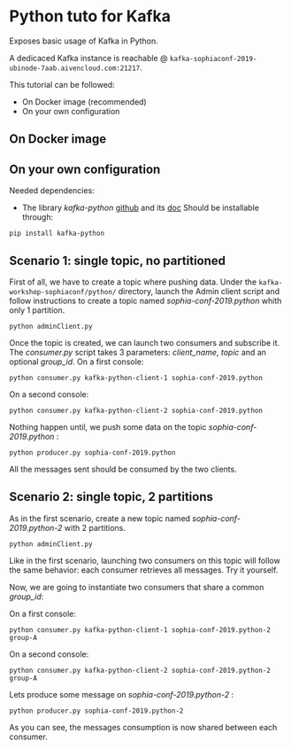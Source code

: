 # Python tuto for Kafka

Exposes basic usage of Kafka in Python.

A dedicaced Kafka instance is reachable @ ```kafka-sophiaconf-2019-ubinode-7aab.aivencloud.com:21217```.

This tutorial can be followed:
- On Docker image (recommended)
- On your own configuration


## On Docker image




## On your own configuration

Needed dependencies:
- The library *kafka-python* [github](https://github.com/dpkp/kafka-python) and its [doc](https://kafka-python.readthedocs.io/en/master/)
Should be installable through:
```console
pip install kafka-python
```


## Scenario 1: single topic, no partitioned
First of all, we have to create a topic where pushing data.
Under the ```kafka-workshop-sophiaconf/python/``` directory, launch the Admin client script and follow instructions to create a topic named *sophia-conf-2019.python* whith only 1 partition.
```console
python adminClient.py
```

Once the topic is created, we can launch two consumers and subscribe it. The _consumer.py_ script takes 3 parameters: *client_name*, *topic* and an optional *group_id*. 
On a first console:
```console
python consumer.py kafka-python-client-1 sophia-conf-2019.python
```
On a second console:
```console
python consumer.py kafka-python-client-2 sophia-conf-2019.python
```
Nothing happen until, we push some data on the topic *sophia-conf-2019.python* :
```console
python producer.py sophia-conf-2019.python
```

All the messages sent should be consumed by the two clients.

## Scenario 2: single topic, 2 partitions
As in the first scenario, create a new topic named *sophia-conf-2019.python-2* with 2 partitions.
```console
python adminClient.py
```
Like in the first scenario, launching two consumers on this topic will follow the same behavior: each consumer retrieves all messages.
Try it yourself.

Now, we are going to instantiate two consumers that share a common *group_id*:

On a first console:
```console
python consumer.py kafka-python-client-1 sophia-conf-2019.python-2 group-A
```
On a second console:
```console
python consumer.py kafka-python-client-2 sophia-conf-2019.python-2 group-A
```

Lets produce some message on *sophia-conf-2019.python-2* :
```console
python producer.py sophia-conf-2019.python-2
```

As you can see, the messages consumption is now shared between each consumer.